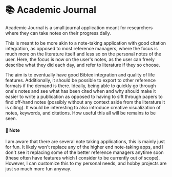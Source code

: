 # 📚 Academic Journal

Academic Journal is a small journal application meant for researchers where they can take notes on their progress daily.

This is meant to be more akin to a note-taking application with good citation integration, as opposed to most reference
managers, where the focus is much more on the literature itself and less so on the personal notes of the user.
Here, the focus is now on the user's notes, as the user can freely describe what they did each day, and refer to
literature if they so choose.

The aim is to eventually have good Bibtex integration and quality of life features.
Additionally, it should be possible to export to other reference formats if the demand is there.
Ideally, being able to quickly go through one's notes and see what has been cited when and why should make it easier to
write a publication as opposed to having to sift through papers to find off-hand notes (possibly without any context aside
from the literature it is citing).
It would be interesting to also introduce creative visualization of notes, keywords, and citations.
How useful this all will be remains to be seen.

#### 📝 Note

I am aware that there are several note taking applications, this is mainly just for fun.
It likely won't replace any of the higher end note-taking apps, and I don't see it replacing some of the better reference
managers anytime soon (these often have features which I consider to be currently out of scope).
However, I can customize this to my personal needs, and hobby projects are just so much more fun anyway.

